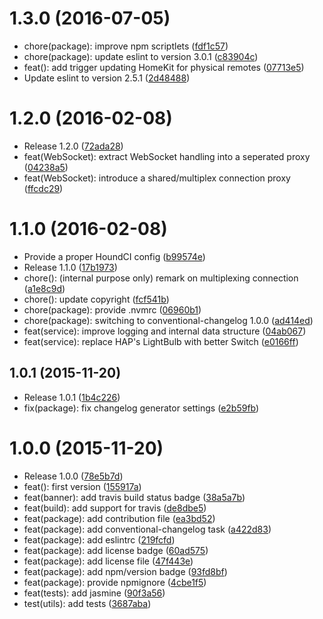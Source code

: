 <a name="1.3.0"></a>
# 1.3.0 (2016-07-05)

* chore(package): improve npm scriptlets ([fdf1c57](https://github.com/knalli/homebridge-pilight/commit/fdf1c57))
* chore(package): update eslint to version 3.0.1 ([c83904c](https://github.com/knalli/homebridge-pilight/commit/c83904c))
* feat(): add trigger updating HomeKit for physical remotes ([07713e5](https://github.com/knalli/homebridge-pilight/commit/07713e5))
* Update eslint to version 2.5.1 ([2d48488](https://github.com/knalli/homebridge-pilight/commit/2d48488))



<a name="1.2.0"></a>
# 1.2.0 (2016-02-08)

* Release 1.2.0 ([72ada28](https://github.com/knalli/homebridge-pilight/commit/72ada28))
* feat(WebSocket): extract WebSocket handling into a seperated proxy ([04238a5](https://github.com/knalli/homebridge-pilight/commit/04238a5))
* feat(WebSocket): introduce a shared/multiplex connection proxy ([ffcdc29](https://github.com/knalli/homebridge-pilight/commit/ffcdc29))



<a name="1.1.0"></a>
# 1.1.0 (2016-02-08)

* Provide a proper HoundCI config ([b99574e](https://github.com/knalli/homebridge-pilight/commit/b99574e))
* Release 1.1.0 ([17b1973](https://github.com/knalli/homebridge-pilight/commit/17b1973))
* chore(): (internal purpose only) remark on multiplexing connection ([a1e8c9d](https://github.com/knalli/homebridge-pilight/commit/a1e8c9d))
* chore(): update copyright ([fcf541b](https://github.com/knalli/homebridge-pilight/commit/fcf541b))
* chore(package): provide .nvmrc ([06960b1](https://github.com/knalli/homebridge-pilight/commit/06960b1))
* chore(package): switching to conventional-changelog 1.0.0 ([ad414ed](https://github.com/knalli/homebridge-pilight/commit/ad414ed))
* feat(service): improve logging and internal data structure ([04ab067](https://github.com/knalli/homebridge-pilight/commit/04ab067))
* feat(service): replace HAP's LightBulb with better Switch ([e0166ff](https://github.com/knalli/homebridge-pilight/commit/e0166ff))



<a name="1.0.1"></a>
## 1.0.1 (2015-11-20)

* Release 1.0.1 ([1b4c226](https://github.com/knalli/homebridge-pilight/commit/1b4c226))
* fix(package): fix changelog generator settings ([e2b59fb](https://github.com/knalli/homebridge-pilight/commit/e2b59fb))



<a name="1.0.0"></a>
# 1.0.0 (2015-11-20)

* Release 1.0.0 ([78e5b7d](https://github.com/knalli/homebridge-pilight/commit/78e5b7d))
* feat(): first version ([155917a](https://github.com/knalli/homebridge-pilight/commit/155917a))
* feat(banner): add travis build status badge ([38a5a7b](https://github.com/knalli/homebridge-pilight/commit/38a5a7b))
* feat(build): add support for travis ([de8dbe5](https://github.com/knalli/homebridge-pilight/commit/de8dbe5))
* feat(package): add contribution file ([ea3bd52](https://github.com/knalli/homebridge-pilight/commit/ea3bd52))
* feat(package): add conventional-changelog task ([a422d83](https://github.com/knalli/homebridge-pilight/commit/a422d83))
* feat(package): add eslintrc ([219fcfd](https://github.com/knalli/homebridge-pilight/commit/219fcfd))
* feat(package): add license badge ([60ad575](https://github.com/knalli/homebridge-pilight/commit/60ad575))
* feat(package): add license file ([47f443e](https://github.com/knalli/homebridge-pilight/commit/47f443e))
* feat(package): add npm/version badge ([93fd8bf](https://github.com/knalli/homebridge-pilight/commit/93fd8bf))
* feat(package): provide npmignore ([4cbe1f5](https://github.com/knalli/homebridge-pilight/commit/4cbe1f5))
* feat(tests): add jasmine ([90f3a56](https://github.com/knalli/homebridge-pilight/commit/90f3a56))
* test(utils): add tests ([3687aba](https://github.com/knalli/homebridge-pilight/commit/3687aba))



